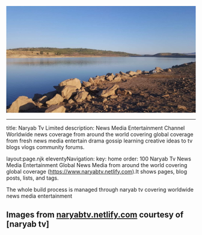 ![](assets/20210813_034406_FB_IMG_1628030334467.jpg)

---

title: Naryab Tv Limited
description: News Media Entertainment Channel
Worldwide news coverage from around the world covering global coverage from fresh news media
entertain drama gossip learning creative ideas to tv blogs vlogs community forums.

layout:page.njk
eleventyNavigation:
key: home
order: 100
Naryab Tv
News Media Entertainment Global News Media from around the world covering global coverage (https://www.naryabtv.netlify.com).It shows pages, blog posts, lists, and tags.

The whole build process is managed through naryab tv covering worldwide news media entertainment

Images from [naryabtv.netlify.com](https://naryabtv.netlify.com/) courtesy of [naryab tv]
-----------------------------------------------------------------------------------------
